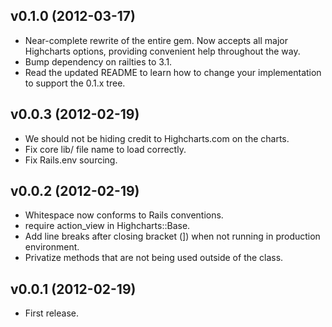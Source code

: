 ## v0.1.0 (2012-03-17) ##

* Near-complete rewrite of the entire gem. Now accepts all major Highcharts options, providing convenient help throughout the way.
* Bump dependency on railties to 3.1.
* Read the updated README to learn how to change your implementation to support the 0.1.x tree.

## v0.0.3 (2012-02-19) ##

* We should not be hiding credit to Highcharts.com on the charts.
* Fix core lib/ file name to load correctly.
* Fix Rails.env sourcing.

## v0.0.2 (2012-02-19) ##

* Whitespace now conforms to Rails conventions.
* require action_view in Highcharts::Base.
* Add line breaks after closing bracket (]) when not running in production environment.
* Privatize methods that are not being used outside of the class.

## v0.0.1 (2012-02-19) ##

* First release.
